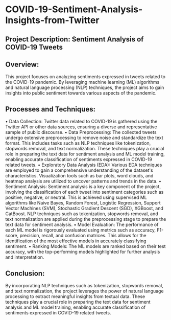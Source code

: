 # COVID-19-Sentiment-Analysis-Insights-from-Twitter

## Project Description: Sentiment Analysis of COVID-19 Tweets

## Overview:
This project focuses on analyzing sentiments expressed in tweets related to the COVID-19 pandemic. By leveraging machine learning (ML) algorithms and natural language processing (NLP) techniques, the project aims to gain insights into public sentiment towards various aspects of the pandemic.

## Processes and Techniques:
•	Data Collection: Twitter data related to COVID-19 is gathered using the Twitter API or other data sources, ensuring a diverse and representative sample of public discourse.
•	Data Preprocessing: The collected tweets undergo extensive preprocessing to remove noise and standardize the text format. This includes tasks such as NLP techniques like tokenization, stopwords removal, and text normalization. These techniques play a crucial role in preparing the text data for sentiment analysis and ML model training, enabling accurate classification of sentiments expressed in COVID-19 related tweets.
•	Exploratory Data Analysis (EDA): Various EDA techniques are employed to gain a comprehensive understanding of the dataset's characteristics. Visualization tools such as bar plots, word clouds, and heatmap analysis are utilized to uncover patterns and trends in the data.
•	Sentiment Analysis: Sentiment analysis is a key component of the project, involving the classification of each tweet into sentiment categories such as positive, negative, or neutral. This is achieved using supervised ML algorithms like Naive Bayes, Random Forest, Logistic Regression, Support Vector Machines (SVM), Stochastic Gradient Descent (SGD), XGBoost, and CatBoost. NLP techniques such as tokenization, stopwords removal, and text normalization are applied during the preprocessing stage to prepare the text data for sentiment analysis.
•	Model Evaluation: The performance of each ML model is rigorously evaluated using metrics such as accuracy, F1-score, precision, recall, and confusion matrices. This allows for the identification of the most effective models in accurately classifying sentiment.
•	Ranking Models: The ML models are ranked based on their test accuracy, with the top-performing models highlighted for further analysis and interpretation.

## Conclusion:
By incorporating NLP techniques such as tokenization, stopwords removal, and text normalization, the project leverages the power of natural language processing to extract meaningful insights from textual data. These techniques play a crucial role in preparing the text data for sentiment analysis and ML model training, enabling accurate classification of sentiments expressed in COVID-19 related tweets.
